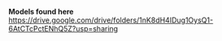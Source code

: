 
**Models found here** https://drive.google.com/drive/folders/1nK8dH4IDug1OysQ1-6AtCTcPctENhQ5Z?usp=sharing